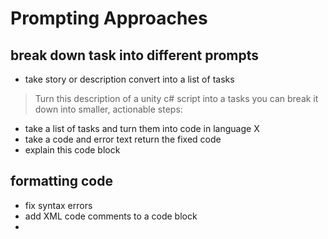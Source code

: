 # Prompting Approaches

## break down task into different prompts
- take story or description convert into a list of tasks
> Turn this description of a unity c# script into a tasks you can break it down into smaller, actionable steps:  
- take a list of tasks and turn them into code in language X
- take a code and error text return the fixed code
- explain this code block

## formatting code
- fix syntax errors
- add XML code comments to a code block
-
